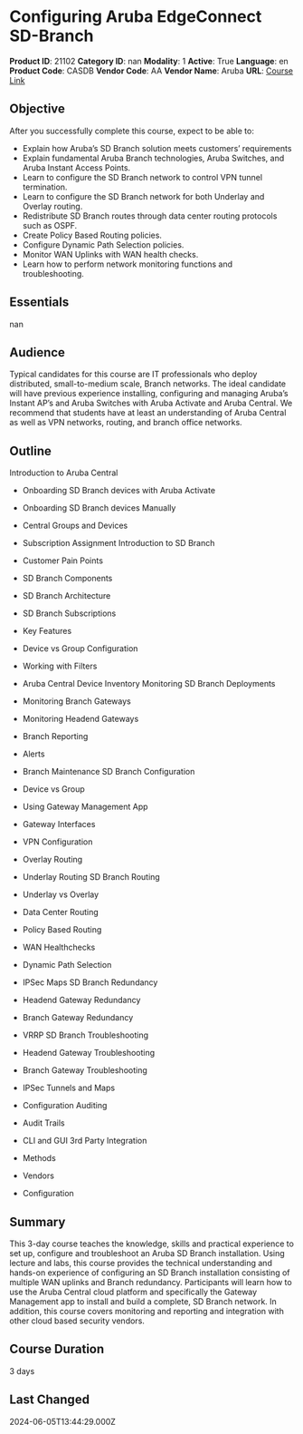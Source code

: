 # Configuring Aruba EdgeConnect SD-Branch

**Product ID**: 21102
**Category ID**: nan
**Modality**: 1
**Active**: True
**Language**: en
**Product Code**: CASDB
**Vendor Code**: AA
**Vendor Name**: Aruba
**URL**: [Course Link](https://www.fastlaneus.com/course/aruba-casdb)

## Objective
After you successfully complete this course, expect to be able to:


- Explain how Aruba’s SD Branch solution meets customers’ requirements
- Explain fundamental Aruba Branch technologies, Aruba Switches, and Aruba Instant Access Points.
- Learn to configure the SD Branch network to control VPN tunnel termination.
- Learn to configure the SD Branch network for both Underlay and Overlay routing.
- Redistribute SD Branch routes through data center routing protocols such as OSPF.
- Create Policy Based Routing policies.
- Configure Dynamic Path Selection policies.
- Monitor WAN Uplinks with WAN health checks.
- Learn how to perform network monitoring functions and troubleshooting.

## Essentials
nan

## Audience
Typical candidates for this course are IT professionals who deploy distributed, small-to-medium scale, Branch networks. The ideal candidate will have previous experience installing, configuring and managing Aruba’s Instant AP’s and Aruba Switches with Aruba Activate and Aruba Central. We recommend that students have at least an understanding of Aruba Central as well as VPN networks, routing, and branch office networks.

## Outline
Introduction to Aruba Central


- Onboarding SD Branch devices with Aruba Activate
- Onboarding SD Branch devices Manually
- Central Groups and Devices
- Subscription Assignment
Introduction to SD Branch


- Customer Pain Points
- SD Branch Components
- SD Branch Architecture
- SD Branch Subscriptions
- Key Features
- Device vs Group Configuration
- Working with Filters
- Aruba Central Device Inventory
Monitoring SD Branch Deployments


- Monitoring Branch Gateways
- Monitoring Headend Gateways
- Branch Reporting
- Alerts
- Branch Maintenance
SD Branch Configuration


- Device vs Group
- Using Gateway Management App
- Gateway Interfaces
- VPN Configuration
- Overlay Routing

- Underlay Routing
SD Branch Routing


- Underlay vs Overlay
- Data Center Routing
- Policy Based Routing
- WAN Healthchecks
- Dynamic Path Selection
- IPSec Maps
SD Branch Redundancy


- Headend Gateway Redundancy
- Branch Gateway Redundancy
- VRRP
SD Branch Troubleshooting


- Headend Gateway Troubleshooting
- Branch Gateway Troubleshooting
- IPSec Tunnels and Maps
- Configuration Auditing
- Audit Trails
- CLI and GUI
3rd Party Integration


- Methods
- Vendors
- Configuration

## Summary
This 3-day course teaches the knowledge, skills and practical experience to set up, configure and troubleshoot an Aruba SD Branch installation. Using lecture and labs, this course provides the technical understanding and hands-on experience of configuring an SD Branch installation consisting of multiple WAN uplinks and Branch redundancy. Participants will learn how to use the Aruba Central cloud platform and specifically the Gateway Management app to install and build a complete, SD Branch network. In addition, this course covers monitoring and reporting and integration with other cloud based security vendors.

## Course Duration
3 days

## Last Changed
2024-06-05T13:44:29.000Z
